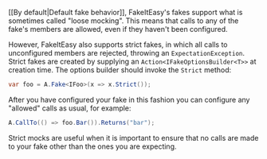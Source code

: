 [[By default|Default fake behavior]], FakeItEasy's fakes support what is sometimes called "loose mocking". This means that calls to any of the fake's members are allowed, even if they haven't been configured.

However, FakeItEasy also supports strict fakes, in which all calls to unconfigured members are rejected, throwing an `ExpectationException`. Strict fakes are created by supplying an `Action<IFakeOptionsBuilder<T>>` at creation time. The options builder should invoke the `Strict` method:

```C#
var foo = A.Fake<IFoo>(x => x.Strict());
```

After you have configured your fake in this fashion you can configure any "allowed" calls as usual, for example:

```C#
A.CallTo(() => foo.Bar()).Returns("bar");
```

Strict mocks are useful when it is important to ensure that no calls are made to your fake other than the ones you are expecting.